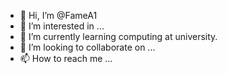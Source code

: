 - 👋 Hi, I’m @FameA1
- 👀 I’m interested in ...
- 🌱 I’m currently learning computing at university.
- 💞️ I’m looking to collaborate on ...
- 📫 How to reach me ...

<!---
FameA1/FameA1 is a ✨ special ✨ repository because its `README.md` (this file) appears on your GitHub profile.
You can click the Preview link to take a look at your changes.
--->
